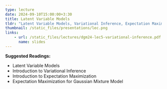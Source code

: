 ```yaml
---
type: lecture
date: 2024-09-10T15:00:00+3:30
title: Latent Variable Models 
tldr: "Latent Variable Models, Variational Inference, Expectation Maximization"
thumbnail: /static_files/presentations/lec.png
links: 
    - url: /static_files/lectures/dgm24-lec5-variational-inference.pdf
      name: slides
---
```

**Suggested Readings:**
- Latent Variable Models
- Introduction to Variational Inference
- Introduction to Expectation Maximization 
- Expectation Maximization for Gaussian Mixture Model
